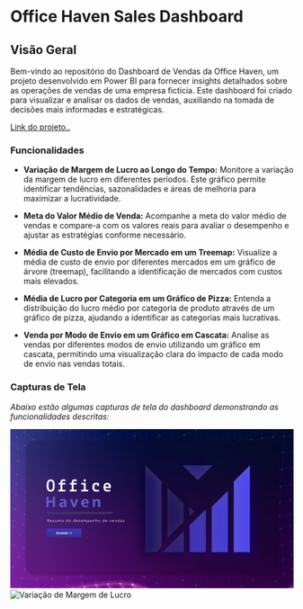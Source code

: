 # Office Haven Sales Dashboard

## Visão Geral

Bem-vindo ao repositório do Dashboard de Vendas da Office Haven, um projeto desenvolvido em Power BI para fornecer insights detalhados sobre as operações de vendas de uma empresa fictícia. Este dashboard foi criado para visualizar e analisar os dados de vendas, auxiliando na tomada de decisões mais informadas e estratégicas.


[Link do projeto..]([docs/CONTRIBUTING.md](https://app.powerbi.com/view?r=eyJrIjoiOTY5NmU5MzctYmY4MS00YTJiLWI1ZjItNWMyMzVhZTdkZmU5IiwidCI6IjhkODdkMGZhLWE4NDktNGNkYi1iZTIxLTk1YzY3ZjU3ZGZmYyJ9))

### Funcionalidades

- **Variação de Margem de Lucro ao Longo do Tempo:**
  Monitore a variação da margem de lucro em diferentes períodos. Este gráfico permite identificar tendências, sazonalidades e áreas de melhoria para maximizar a lucratividade.

- **Meta do Valor Médio de Venda:**
  Acompanhe a meta do valor médio de vendas e compare-a com os valores reais para avaliar o desempenho e ajustar as estratégias conforme necessário.

- **Média de Custo de Envio por Mercado em um Treemap:**
  Visualize a média de custo de envio por diferentes mercados em um gráfico de árvore (treemap), facilitando a identificação de mercados com custos mais elevados.

- **Média de Lucro por Categoria em um Gráfico de Pizza:**
  Entenda a distribuição do lucro médio por categoria de produto através de um gráfico de pizza, ajudando a identificar as categorias mais lucrativas.

- **Venda por Modo de Envio em um Gráfico em Cascata:**
  Analise as vendas por diferentes modos de envio utilizando um gráfico em cascata, permitindo uma visualização clara do impacto de cada modo de envio nas vendas totais.

### Capturas de Tela

_Abaixo estão algumas capturas de tela do dashboard demonstrando as funcionalidades descritas:_

![Variação de Margem de Lucro](https://github.com/vhsmdev/dashboard-officehaven/blob/main/PrintsProjeto/P00.png?raw=true)
![Variação de Margem de Lucro](https://github.com/vhsmdev/dashboard-officehaven/blob/main/PrintsProjeto/P01.png?raw=true)
